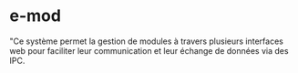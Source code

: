 # e-mod
"Ce système permet la gestion de modules à travers plusieurs interfaces web pour faciliter leur communication et leur échange de données via des IPC.
